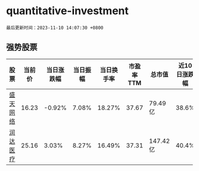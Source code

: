 # quantitative-investment

`最后更新时间：2023-11-10 14:07:30 +0800`

## 强势股票

|股票|当前价|当日涨跌幅|当日振幅|当日换手率|市盈率TTM|总市值|近10日涨跌幅|
|----|----|----|----|----|----|----|----|
|[盛天网络](https://xueqiu.com/S/SZ300494)|16.23|-0.92%|7.08%|18.27%|37.67|79.49亿|38.6%|
|[润达医疗](https://xueqiu.com/S/SH603108)|25.16|3.03%|8.27%|16.49%|37.31|147.42亿|40.4%|

